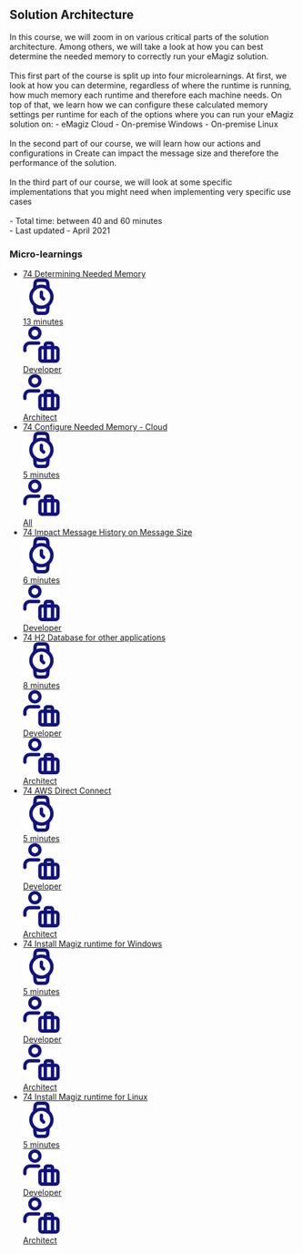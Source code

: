 <div class="ez-academy">
	<div class="ez-academy__body">
		<main class="master">
	<h2 class="title">Solution Architecture</h2>
    <p>
       In this course, we will zoom in on various critical parts of the solution architecture. 
	   Among others, we will take a look at how you can best determine the needed memory to correctly run your eMagiz solution.
	   </br></br>
	   This first part of the course is split up into four microlearnings. At first, we look at how you can determine, regardless of where the runtime is running, how much memory each runtime and therefore each machine needs.
	   On top of that, we learn how we can configure these calculated memory settings per runtime for each of the options where you can run your eMagiz solution on:
	   - eMagiz Cloud
	   - On-premise Windows
	   - On-premise Linux
	   </br></br>
	   In the second part of our course, we will learn how our actions and configurations in Create can impact the message size and therefore the performance of the solution.
        </br></br>
        In the third part of our course, we will look at some specific implementations that you might need when implementing very specific use cases
        </br></br>
        - Total time: between 40 and 60 minutes
        </br>
        - Last updated - April 2021
    </p>
    <h3 class="title">Micro-learnings</h3>
    <ul class="strip-container">
        <li class="strip">
            <a href="../../docs/microlearning/expert-solution-architecture-determining-needed-memory" class="strip__link">
            <label for="" class="strip__label">
                <span>74</span>
                Determining Needed Memory
            </label>
            <div class="strip__attribute">
                <img class="strip__attribute-icon strip__attribute-icon--duration" src="../../img/microlearning/academy_index/icon-duration32.svg"/>
                <div class="strip__attribute-label">13 minutes</div>
            </div>
            <div class="strip__attribute">
                <img class="strip__attribute-icon strip__attribute-icon--roles" src="../../img/microlearning/academy_index/icon-roles32.svg"/>
                <div class="strip__attribute-label">Developer</div>
            </div>
			<div class="strip__attribute">
                <img class="strip__attribute-icon strip__attribute-icon--roles" src="../../img/microlearning/academy_index/icon-roles32.svg"/>
                <div class="strip__attribute-label">Architect</div>
            </div>
        </a>
        </li>
		<li class="strip">
            <a href="../../docs/microlearning/expert-solution-architecture-configure-needed-memory-cloud" class="strip__link">
            <label for="" class="strip__label">
                <span>74</span>
                Configure Needed Memory - Cloud
            </label>
            <div class="strip__attribute">
                <img class="strip__attribute-icon strip__attribute-icon--duration" src="../../img/microlearning/academy_index/icon-duration32.svg"/>
                <div class="strip__attribute-label">5 minutes</div>
            </div>
            <div class="strip__attribute">
                <img class="strip__attribute-icon strip__attribute-icon--roles" src="../../img/microlearning/academy_index/icon-roles32.svg"/>
                <div class="strip__attribute-label">All</div>
            </div>
        </a>
        </li>
		<li class="strip">
            <a href="../../docs/microlearning/expert-solution-architecture-impact-message-history-on-message-size" class="strip__link">
            <label for="" class="strip__label">
                <span>74</span>
                Impact Message History on Message Size
            </label>
            <div class="strip__attribute">
                <img class="strip__attribute-icon strip__attribute-icon--duration" src="../../img/microlearning/academy_index/icon-duration32.svg"/>
                <div class="strip__attribute-label">6 minutes</div>
            </div>
            <div class="strip__attribute">
                <img class="strip__attribute-icon strip__attribute-icon--roles" src="../../img/microlearning/academy_index/icon-roles32.svg"/>
                <div class="strip__attribute-label">Developer</div>
            </div>
        </a>
        </li>
        <li class="strip">
            <a href="../../docs/microlearning/expert-solution-architecture-h2-database-for-other-applications" class="strip__link">
            <label for="" class="strip__label">
                <span>74</span>
                H2 Database for other applications
            </label>
            <div class="strip__attribute">
                <img class="strip__attribute-icon strip__attribute-icon--duration" src="../../img/microlearning/academy_index/icon-duration32.svg"/>
                <div class="strip__attribute-label">8 minutes</div>
            </div>
            <div class="strip__attribute">
                <img class="strip__attribute-icon strip__attribute-icon--roles" src="../../img/microlearning/academy_index/icon-roles32.svg"/>
                <div class="strip__attribute-label">Developer</div>
            </div>
            <div class="strip__attribute">
                <img class="strip__attribute-icon strip__attribute-icon--roles" src="../../img/microlearning/academy_index/icon-roles32.svg"/>
                <div class="strip__attribute-label">Architect</div>
            </div>
        </a>
        </li>
        <li class="strip">
            <a href="../../docs/microlearning/expert-solution-architecture-aws-direct-connect" class="strip__link">
            <label for="" class="strip__label">
                <span>74</span>
                AWS Direct Connect
            </label>
            <div class="strip__attribute">
                <img class="strip__attribute-icon strip__attribute-icon--duration" src="../../img/microlearning/academy_index/icon-duration32.svg"/>
                <div class="strip__attribute-label">5 minutes</div>
            </div>
            <div class="strip__attribute">
                <img class="strip__attribute-icon strip__attribute-icon--roles" src="../../img/microlearning/academy_index/icon-roles32.svg"/>
                <div class="strip__attribute-label">Developer</div>
            </div>
            <div class="strip__attribute">
                <img class="strip__attribute-icon strip__attribute-icon--roles" src="../../img/microlearning/academy_index/icon-roles32.svg"/>
                <div class="strip__attribute-label">Architect</div>
            </div>
        </a>
        </li>
		<li class="strip">
            <a href="../../docs/microlearning/expert-platform-deploy-install-local-connector-windows" class="strip__link">
				<label for="" class="strip__label">
					<span>74</span>
					Install Magiz runtime for Windows
				</label>
				<div class="strip__attribute">
					<img class="strip__attribute-icon strip__attribute-icon--duration" src="../../img/microlearning/academy_index/icon-duration32.svg"/>
					<div class="strip__attribute-label">5 minutes</div>
				</div>
				<div class="strip__attribute">
					<img class="strip__attribute-icon strip__attribute-icon--roles" src="../../img/microlearning/academy_index/icon-roles32.svg"/>
					<div class="strip__attribute-label">Developer</div>
				</div>
				<div class="strip__attribute">
					<img class="strip__attribute-icon strip__attribute-icon--roles" src="../../img/microlearning/academy_index/icon-roles32.svg"/>
					<div class="strip__attribute-label">Architect</div>
				</div>
			</a>
        </li>
		<li class="strip">
            <a href="../../docs/microlearning/expert-platform-deploy-install-local-connector-linux" class="strip__link">
				<label for="" class="strip__label">
					<span>74</span>
					Install Magiz runtime for Linux
				</label>
				<div class="strip__attribute">
					<img class="strip__attribute-icon strip__attribute-icon--duration" src="../../img/microlearning/academy_index/icon-duration32.svg"/>
					<div class="strip__attribute-label">5 minutes</div>
				</div>
				<div class="strip__attribute">
					<img class="strip__attribute-icon strip__attribute-icon--roles" src="../../img/microlearning/academy_index/icon-roles32.svg"/>
					<div class="strip__attribute-label">Developer</div>
				</div>
				<div class="strip__attribute">
					<img class="strip__attribute-icon strip__attribute-icon--roles" src="../../img/microlearning/academy_index/icon-roles32.svg"/>
					<div class="strip__attribute-label">Architect</div>
				</div>
			</a>
        </li>				
    </ul>
    </main>
    </div>
</div>